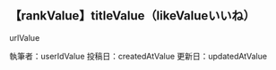 
## 【rankValue】titleValue（likeValueいいね）

urlValue

執筆者：userIdValue
投稿日：createdAtValue
更新日：updatedAtValue
